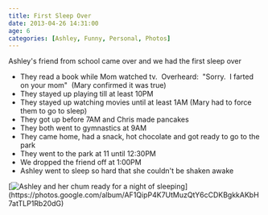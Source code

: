 ```yaml
---
title: First Sleep Over
date: 2013-04-26 14:31:00
age: 6
categories: [Ashley, Funny, Personal, Photos]
---
```

Ashley's friend from school came over and we had the first sleep over
<ul>
	<li><span style="line-height: 13px;">They read a book while Mom watched tv.  Overheard:  "Sorry.  I farted on your mom"  (Mary confirmed it was true)</span></li>
	<li>They stayed up playing till at least 10PM</li>
	<li>They stayed up watching movies until at least 1AM (Mary had to force them to go to sleep)</li>
	<li>They got up before 7AM and Chris made pancakes</li>
	<li>They both went to gymnastics at 9AM</li>
	<li>They came home, had a snack, hot chocolate and got ready to go to the park</li>
	<li>They went to the park at 11 until 12:30PM</li>
	<li>We dropped the friend off at 1:00PM</li>
	<li>Ashley went to sleep so hard that she couldn't be shaken awake</li>
</ul>
[<img src="https://photos.google.com/album/AF1QipP4K7UtMuzQtY6cCDKBgkkAKbH7atTLP1Rb20dG/photo/AF1QipP2vqAup1EAW5Ldas-EKMOoXdCVYHDq4pksAi3U" alt="Ashley and her chum ready for a night of sleeping" class="wyseguys-album"/>](https://photos.google.com/album/AF1QipP4K7UtMuzQtY6cCDKBgkkAKbH7atTLP1Rb20dG)
